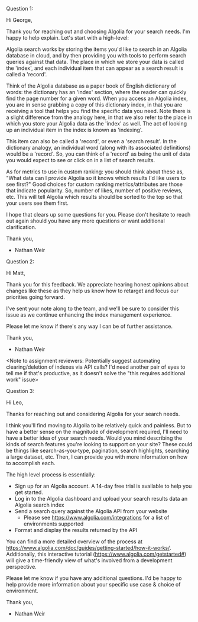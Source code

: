 Question 1:

Hi George,

Thank you for reaching out and choosing Algolia for your search needs. I'm happy to help explain. Let's start with a high-level:

Algolia search works by storing the items you'd like to search in an Algolia database in cloud, and by then providing you with tools to perform search queries against that data. The place in which we store your data is called the 'index', and each individual item that can appear as a search result is called a 'record'.

Think of the Algolia database as a paper book of English dictionary of words: the dictionary has an 'index' section, where the reader can quickly find the page number for a given word. When you access an Algolia index, you are in sense grabbing a copy of this dictionary index, in that you are receiving a tool that helps you find the specific data you need. Note there is a slight difference from the analogy here, in that we also refer to the place in which you store your Algolia data as the 'index' as well. The act of looking up an individual item in the index is known as 'indexing'.

This item can also be called a 'record', or even a 'search result'. In the dictionary analogy, an individual word (along with its associated definitions) would be a 'record'. So, you can think of a 'record' as being the unit of data you would expect to see or click on in a list of search results.

As for metrics to use in custom ranking: you should think about these as, "What data can I provide Algolia so it knows which results I'd like users to see first?" Good choices for custom ranking metrics/attributes are those that indicate popularity. So, number of likes, number of positive reviews, etc. This will tell Algolia which results should be sorted to the top so that your users see them first.

I hope that clears up some questions for you. Please don't hesitate to reach out again should you have any more questions or want additional clarification.

Thank you,
- Nathan Weir

Question 2:

Hi Matt,

Thank you for this feedback. We appreciate hearing honest opinions about changes like these as they help us know how to retarget and focus our priorities going forward.

I've sent your note along to the team, and we'll be sure to consider this issue as we continue enhancing the index management experience.

Please let me know if there's any way I can be of further assistance.

Thank you,
- Nathan Weir

<Note to assignment reviewers: Potentially suggest automating clearing/deletion of indexes via API calls? I'd need another pair of eyes to tell me if that's productive, as it doesn't solve the "this requires additional work" issue>

Question 3:

Hi Leo,

Thanks for reaching out and considering Algolia for your search needs.

I think you'll find moving to Algolia to be relatively quick and painless. But to have a better sense on the magnitude of development required, I'll need to have a better idea of your search needs. Would you mind describing the kinds of search features you're looking to support on your site? These could be things like search-as-you-type, pagination, search highlights, searching a large dataset, etc. Then, I can provide you with more information on how to accomplish each.

The high level process is essentially:
 * Sign up for an Algolia account. A 14-day free trial is available to help you get started.
 * Log in to the Algolia dashboard and upload your search results data an Algolia search index
 * Send a search query against the Algolia API from your website
    - Please see https://www.algolia.com/integrations for a list of environments supported
 * Format and display the results returned by the API

You can find a more detailed overview of the process at https://www.algolia.com/doc/guides/getting-started/how-it-works/. Additionally, this interactive tutorial (https://www.algolia.com/getstarted#) will give a time-friendly view of what's involved from a development perspective.

Please let me know if you have any additional questions. I'd be happy to help provide more information about your specific use case & choice of environment.

Thank you,
- Nathan Weir
